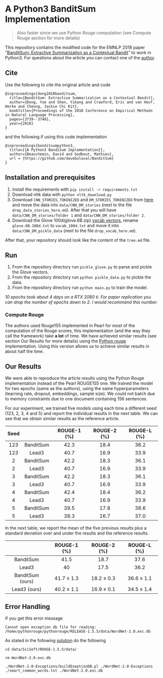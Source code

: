 # A Python3 BanditSum Implementation
> Also faster since we use Python Rouge computation (see Compute Rouge section for more details)

This repository contains the modified code for the EMNLP 2018
paper "[BanditSum: Extractive Summarization as a Contextual Bandit](https://arxiv.org/abs/1809.09672)" to work in Python3. For questions about the article you can contact one of the [author](yue.dong2@mail.mcgill.ca).

## Cite
Use the following to cite the original article and code

```
@inproceedings{dong2018banditsum,
  title={BanditSum: Extractive Summarization as a Contextual Bandit},
  author={Dong, Yue and Shen, Yikang and Crawford, Eric and van Hoof, Herke and Cheung, Jackie Chi Kit},
  booktitle={Proceedings of the 2018 Conference on Empirical Methods in Natural Language Processing},
  pages={3739--3748},
  year={2018}
}
```

and the following if using this code implementation

```
@inproceedings{banditsumpython3,
  title={{A Python3 BandiSum Implementation}},
  author={Beauchemin, David and Godbout, Mathieu},
  url = {https://github.com/davebulaval/BanditSum}
}
```

## Installation and prerequisites

1. Install the requirements with `pip install -r requirements.txt`
2. Download nltk data with `python nltk_download.py`
2. Download `CNN_STORIES_TOKENIZED` and `DM_STORIES_TOKENIZED`
   from [here](https://github.com/JafferWilson/Process-Data-of-CNN-DailyMail)
   and move the data into `data/CNN_DM_stories` (next to the file `drop_data_stories_here.md`). After that you will
   have `data/CNN_DM_stories/folder 1` and `data/CNN_DM_stories/folder 2`.
3. Download the Glove 100d(glove.6B.zip) [vocab vectors](https://nlp.stanford.edu/projects/glove/),
   rename `glove.6B.100d.txt`
   to `vocab_100d.txt` and move it into `data/CNN_DM_pickle_data` (next to the file `drop_vocab_here.md`).

After that, your repository should look like the content of the `tree.md` file.

## Run

1. From the repository directory run `pickle_glove.py` to parse and pickle the Glove vectors.
2. From the repository directory run `python pickle_data.py` to pickle the data.
3. From the repository directory run `python main.py` to train the model.

*10 epochs took about 4 days on a RTX 2080 ti. For paper replication you can drop the number of epochs down to 2. I
would recommand this number.*

### Compute Rouge

The authors used Rouge155 implemented in Pearl for most of the computation of the Rouge scores, this implementation (and
the way they call the framework) take
**a lot** of time. We have achieved similar results (see section Our Results for more details) using
the [Python rouge](https://pypi.org/project/rouge/)
implementation. Using this version allows us to achieve similar results in about half the time.


## Our Results

We were able to reproduce the article results using the Python Rouge implementation instead of the Pearl ROUGE155 one.
We trained the model for two epochs (same as the authors), using the same hyperparameters (learning rate, dropout,
embeddings, sample size). We could not batch due to memory constraints due to one document containing 156 sentences.

For our experiment, we trained five models using each time a different seed (123, 2, 3, 4 and 5) and report the
individual results in the next table. We can see that we obtain similar results as the reference article.

| Seed |           | ROUGE-1 (%) | ROUGE-2 (%) | ROUGE-L (%) |
|:----:|:---------:|:-----------:|:-----------:|:-----------:|
|  123 | BanditSum |    42.3    |    18.4    |    36.2    |
|  123 |   Lead3   |    40.7    |    16.9    |    33.9    |
|   2  | BanditSum |    42.2    |    18.3    |    36.1    |
|   2  |   Lead3   |    40.7    |    16.9    |    33.9    |
|   3  | BanditSum |    42.2    |    18.3    |    36.1    |
|   3  |   Lead3   |    40.7    |    16.9    |    33.9    |
|   4  | BanditSum |    42.4    |    18.4    |    36.2    |
|   4  |   Lead3   |    40.7    |    16.9    |    33.9    |
|   5  | BanditSum |    39.5    |    17.8    |    38.6    |
|   5  |   Lead3   |    38.3    |    16.7    |    37.0    |

In the next table, we report the mean of the five previous results plus a standard deviation over and under the results and the
reference results.

|                  |   ROUGE-1 (%)   |   ROUGE-2 (%)   |   ROUGE-L (%)   |
|:----------------:|:---------------:|:---------------:|:---------------:|
|     BanditSum    |       41.5      |       18.7      |       37.6      |
|       Lead3      |        40       |       17.5      |       36.2      |
| BanditSum (ours) |  41.7 $\pm$ 1.3 | 18.2 $\pm$ 0.3 | 36.6 $\pm$ 1.1 |
|   Lead3 (ours)   | 40.2 $\pm$ 1.1 | 16.9 $\pm$ 0.1 | 34.5 $\pm$ 1.4 |


## Error Handling

If you get this error message

```
Cannot open exception db file for reading: /home/pythonrouge/pythonrouge/RELEASE-1.5.5/data/WordNet-2.0.exc.db
```

As stated in the following [solution](https://libraries.io/github/tagucci/pythonrouge) do the following

```
cd data/SciSoft/ROUGE-1.5.5/data/
```

```
rm WordNet-2.0.exc.db
```

```
./WordNet-2.0-Exceptions/buildExeptionDB.pl ./WordNet-2.0-Exceptions ./smart_common_words.txt ./WordNet-2.0.exc.db
```
